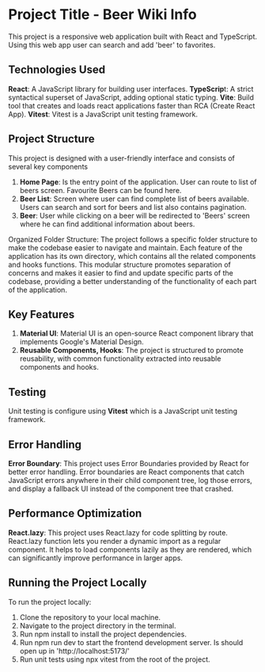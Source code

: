 # Project Title - Beer Wiki Info
This project is a responsive web application built with React and TypeScript. Using this web app user can search and add 'beer' to favorites.


## Technologies Used
**React**: A JavaScript library for building user interfaces.
**TypeScrip**t: A strict syntactical superset of JavaScript, adding optional static typing.
**Vite**: Build tool that creates and loads react applications faster than RCA (Create React App).
**Vitest**: Vitest is a JavaScript unit testing framework.

## Project Structure
This project is designed with a user-friendly interface and consists of several key components

1. **Home Page**: Is the entry point of the application. User can route to list of beers screen. Favourite Beers can be found here.
2. **Beer List**: Screen where user can find complete list of beers available. Users can search and sort for beers and list also contains pagination.
3. **Beer**: User while clicking on a beer will be redirected to 'Beers' screen where he can find additional information about beers.

Organized Folder Structure: The project follows a specific folder structure to make the codebase easier to navigate and maintain. Each feature of the application has its own directory, which contains all the related components and hooks functions. This modular structure promotes separation of concerns and makes it easier to find and update specific parts of the codebase, providing a better understanding of the functionality of each part of the application.

## Key Features
1. **Material UI**: Material UI is an open-source React component library that implements Google's Material Design.
2. **Reusable Components, Hooks**: The project is structured to promote reusability, with common functionality extracted into reusable components and hooks.

## Testing
Unit testing is configure using **Vitest** which is a JavaScript unit testing framework.

## Error Handling
**Error Boundary**: This project uses Error Boundaries provided by React for better error handling. Error boundaries are React components that catch JavaScript errors anywhere in their child component tree, log those errors, and display a fallback UI instead of the component tree that crashed.

## Performance Optimization
**React.lazy**: This project uses React.lazy for code splitting by route. React.lazy function lets you render a dynamic import as a regular component. It helps to load components lazily as they are rendered, which can significantly improve performance in larger apps.

## Running the Project Locally
To run the project locally:

1. Clone the repository to your local machine.
2. Navigate to the project directory in the terminal.
3. Run npm install to install the project dependencies.
4. Run npm run dev to start the frontend development server. Is should open up in 'http://localhost:5173/'
5. Run unit tests using npx vitest from the root of the project.

